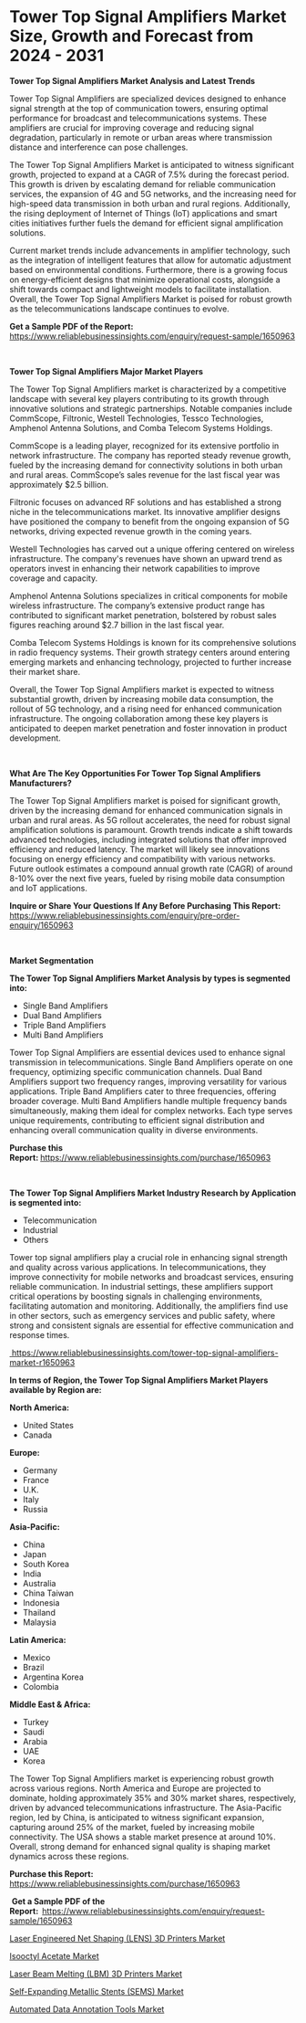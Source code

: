 <p><h1>Tower Top Signal Amplifiers Market Size, Growth and Forecast from 2024 - 2031</h1></p><p><strong>Tower Top Signal Amplifiers Market Analysis and Latest Trends</strong></p>
<p><p>Tower Top Signal Amplifiers are specialized devices designed to enhance signal strength at the top of communication towers, ensuring optimal performance for broadcast and telecommunications systems. These amplifiers are crucial for improving coverage and reducing signal degradation, particularly in remote or urban areas where transmission distance and interference can pose challenges.</p><p>The Tower Top Signal Amplifiers Market is anticipated to witness significant growth, projected to expand at a CAGR of 7.5% during the forecast period. This growth is driven by escalating demand for reliable communication services, the expansion of 4G and 5G networks, and the increasing need for high-speed data transmission in both urban and rural regions. Additionally, the rising deployment of Internet of Things (IoT) applications and smart cities initiatives further fuels the demand for efficient signal amplification solutions.</p><p>Current market trends include advancements in amplifier technology, such as the integration of intelligent features that allow for automatic adjustment based on environmental conditions. Furthermore, there is a growing focus on energy-efficient designs that minimize operational costs, alongside a shift towards compact and lightweight models to facilitate installation. Overall, the Tower Top Signal Amplifiers Market is poised for robust growth as the telecommunications landscape continues to evolve.</p></p>
<p><strong>Get a Sample PDF of the Report:&nbsp;</strong> <a href="https://www.reliablebusinessinsights.com/enquiry/request-sample/1650963?utm_campaign=60&utm_medium=2&utm_source=Github&utm_content=ia&utm_term=08122024&utm_id=tower-top-signal-amplifiers">https://www.reliablebusinessinsights.com/enquiry/request-sample/1650963</a></p>
<p>&nbsp;</p>
<p><strong>Tower Top Signal Amplifiers Major Market Players</strong></p>
<p><p>The Tower Top Signal Amplifiers market is characterized by a competitive landscape with several key players contributing to its growth through innovative solutions and strategic partnerships. Notable companies include CommScope, Filtronic, Westell Technologies, Tessco Technologies, Amphenol Antenna Solutions, and Comba Telecom Systems Holdings.</p><p>CommScope is a leading player, recognized for its extensive portfolio in network infrastructure. The company has reported steady revenue growth, fueled by the increasing demand for connectivity solutions in both urban and rural areas. CommScope’s sales revenue for the last fiscal year was approximately $2.5 billion.</p><p>Filtronic focuses on advanced RF solutions and has established a strong niche in the telecommunications market. Its innovative amplifier designs have positioned the company to benefit from the ongoing expansion of 5G networks, driving expected revenue growth in the coming years.</p><p>Westell Technologies has carved out a unique offering centered on wireless infrastructure. The company's revenues have shown an upward trend as operators invest in enhancing their network capabilities to improve coverage and capacity.</p><p>Amphenol Antenna Solutions specializes in critical components for mobile wireless infrastructure. The company’s extensive product range has contributed to significant market penetration, bolstered by robust sales figures reaching around $2.7 billion in the last fiscal year.</p><p>Comba Telecom Systems Holdings is known for its comprehensive solutions in radio frequency systems. Their growth strategy centers around entering emerging markets and enhancing technology, projected to further increase their market share.</p><p>Overall, the Tower Top Signal Amplifiers market is expected to witness substantial growth, driven by increasing mobile data consumption, the rollout of 5G technology, and a rising need for enhanced communication infrastructure. The ongoing collaboration among these key players is anticipated to deepen market penetration and foster innovation in product development.</p></p>
<p>&nbsp;</p>
<p><strong>What Are The Key Opportunities For Tower Top Signal Amplifiers Manufacturers?</strong></p>
<p><p>The Tower Top Signal Amplifiers market is poised for significant growth, driven by the increasing demand for enhanced communication signals in urban and rural areas. As 5G rollout accelerates, the need for robust signal amplification solutions is paramount. Growth trends indicate a shift towards advanced technologies, including integrated solutions that offer improved efficiency and reduced latency. The market will likely see innovations focusing on energy efficiency and compatibility with various networks. Future outlook estimates a compound annual growth rate (CAGR) of around 8-10% over the next five years, fueled by rising mobile data consumption and IoT applications.</p></p>
<p><strong>Inquire or Share Your Questions If Any Before Purchasing This Report:</strong> <a href="https://www.reliablebusinessinsights.com/enquiry/pre-order-enquiry/1650963?utm_campaign=60&utm_medium=2&utm_source=Github&utm_content=ia&utm_term=08122024&utm_id=tower-top-signal-amplifiers">https://www.reliablebusinessinsights.com/enquiry/pre-order-enquiry/1650963</a></p>
<p>&nbsp;</p>
<p><strong>Market Segmentation</strong></p>
<p><strong>The Tower Top Signal Amplifiers Market Analysis by types is segmented into:</strong></p>
<p><ul><li>Single Band Amplifiers</li><li>Dual Band Amplifiers</li><li>Triple Band Amplifiers</li><li>Multi Band Amplifiers</li></ul></p>
<p><p>Tower Top Signal Amplifiers are essential devices used to enhance signal transmission in telecommunications. Single Band Amplifiers operate on one frequency, optimizing specific communication channels. Dual Band Amplifiers support two frequency ranges, improving versatility for various applications. Triple Band Amplifiers cater to three frequencies, offering broader coverage. Multi Band Amplifiers handle multiple frequency bands simultaneously, making them ideal for complex networks. Each type serves unique requirements, contributing to efficient signal distribution and enhancing overall communication quality in diverse environments.</p></p>
<p><strong>Purchase this Report:&nbsp;</strong><a href="https://www.reliablebusinessinsights.com/purchase/1650963?utm_campaign=60&utm_medium=2&utm_source=Github&utm_content=ia&utm_term=08122024&utm_id=tower-top-signal-amplifiers">https://www.reliablebusinessinsights.com/purchase/1650963</a></p>
<p>&nbsp;</p>
<p><strong>The Tower Top Signal Amplifiers Market Industry Research by Application is segmented into:</strong></p>
<p><ul><li>Telecommunication</li><li>Industrial</li><li>Others</li></ul></p>
<p><p>Tower top signal amplifiers play a crucial role in enhancing signal strength and quality across various applications. In telecommunications, they improve connectivity for mobile networks and broadcast services, ensuring reliable communication. In industrial settings, these amplifiers support critical operations by boosting signals in challenging environments, facilitating automation and monitoring. Additionally, the amplifiers find use in other sectors, such as emergency services and public safety, where strong and consistent signals are essential for effective communication and response times.</p></p>
<p><a href="https://www.reliablebusinessinsights.com/tower-top-signal-amplifiers-market-r1650963?utm_campaign=60&utm_medium=2&utm_source=Github&utm_content=ia&utm_term=08122024&utm_id=tower-top-signal-amplifiers">&nbsp;https://www.reliablebusinessinsights.com/tower-top-signal-amplifiers-market-r1650963</a></p>
<p><strong>In terms of Region, the Tower Top Signal Amplifiers Market Players available by Region are:</strong></p>
<p>
    <p> <strong> North America: </strong>
        <ul>
            <li>United States</li>
            <li>Canada</li>
        </ul>
        </p> 
    <p> <strong> Europe: </strong>
        <ul>
            <li>Germany</li>
            <li>France</li>
            <li>U.K.</li>
            <li>Italy</li>
            <li>Russia</li>
        </ul>
        </p> 
    <p> <strong> Asia-Pacific: </strong>
        <ul>
            <li>China</li>
            <li>Japan</li>
            <li>South Korea</li>
            <li>India</li>
            <li>Australia</li>
            <li>China Taiwan</li>
            <li>Indonesia</li>
            <li>Thailand</li>
            <li>Malaysia</li>
        </ul>
        </p> 
    <p> <strong> Latin America: </strong>
        <ul>
            <li>Mexico</li>
            <li>Brazil</li>
            <li>Argentina Korea</li>
            <li>Colombia</li>
        </ul>
        </p> 
    <p> <strong> Middle East & Africa: </strong>
        <ul>
            <li>Turkey</li>
            <li>Saudi</li>
            <li>Arabia</li>
            <li>UAE</li>
            <li>Korea</li>
        </ul>
    </p>
    </p>
<p><p>The Tower Top Signal Amplifiers market is experiencing robust growth across various regions. North America and Europe are projected to dominate, holding approximately 35% and 30% market shares, respectively, driven by advanced telecommunications infrastructure. The Asia-Pacific region, led by China, is anticipated to witness significant expansion, capturing around 25% of the market, fueled by increasing mobile connectivity. The USA shows a stable market presence at around 10%. Overall, strong demand for enhanced signal quality is shaping market dynamics across these regions.</p></p>
<p><strong>Purchase this Report: </strong><a href="https://www.reliablebusinessinsights.com/purchase/1650963?utm_campaign=60&utm_medium=2&utm_source=Github&utm_content=ia&utm_term=08122024&utm_id=tower-top-signal-amplifiers">https://www.reliablebusinessinsights.com/purchase/1650963</a></p>
<p>&nbsp;<strong>Get a Sample PDF of the Report:&nbsp;&nbsp;</strong><a href="https://www.reliablebusinessinsights.com/enquiry/request-sample/1650963?utm_campaign=60&utm_medium=2&utm_source=Github&utm_content=ia&utm_term=08122024&utm_id=tower-top-signal-amplifiers">https://www.reliablebusinessinsights.com/enquiry/request-sample/1650963</a></p>
<p><strong></strong></p>
<p><p><a href="https://www.linkedin.com/pulse/market-study-global-laser-engineered-net-shaping-lens-3d-printers-lvmbe?utm_campaign=60&utm_medium=2&utm_source=Github&utm_content=ia&utm_term=08122024&utm_id=tower-top-signal-amplifiers">Laser Engineered Net Shaping (LENS) 3D Printers Market</a></p><p><a href="https://github.com/ilonaenterline65/Market-Research-Report-List-1/blob/main/isooctyl-acetate-market.md?utm_campaign=60&utm_medium=2&utm_source=Github&utm_content=ia&utm_term=08122024&utm_id=tower-top-signal-amplifiers">Isooctyl Acetate Market</a></p><p><a href="https://www.linkedin.com/pulse/global-laser-beam-melting-lbm-3d-printers-market-outlook-growth-vmuce?utm_campaign=60&utm_medium=2&utm_source=Github&utm_content=ia&utm_term=08122024&utm_id=tower-top-signal-amplifiers">Laser Beam Melting (LBM) 3D Printers Market</a></p><p><a href="https://github.com/gullattedenna/Market-Research-Report-List-1/blob/main/self-expanding-metallic-stents-sems-market.md?utm_campaign=60&utm_medium=2&utm_source=Github&utm_content=ia&utm_term=08122024&utm_id=tower-top-signal-amplifiers">Self-Expanding Metallic Stents (SEMS) Market</a></p><p><a href="https://www.linkedin.com/pulse/study-forecastingthe-globalautomated-data-annotation-tools-eiwkf?utm_campaign=60&utm_medium=2&utm_source=Github&utm_content=ia&utm_term=08122024&utm_id=tower-top-signal-amplifiers">Automated Data Annotation Tools Market</a></p></p>